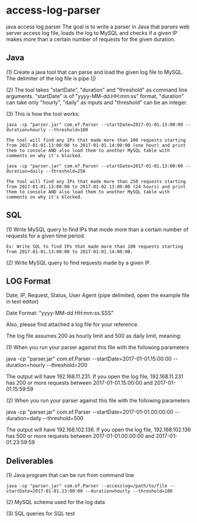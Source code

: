 # access-log-parser
java access log parser
The goal is to write a parser in Java that parses web server access log file, loads the log to MySQL and checks 
if a given IP makes more than a certain number of requests for the given duration. 

Java
----

(1) Create a java tool that can parse and load the given log file to MySQL. The delimiter of the log file is pipe (|)

(2) The tool takes "startDate", "duration" and "threshold" as command line arguments. "startDate" is of "yyyy-MM-dd.HH:mm:ss" format,
 "duration" can take only "hourly", "daily" as inputs and "threshold" can be an integer.

(3) This is how the tool works:

    java -cp "parser.jar" com.ef.Parser --startDate=2017-01-01.13:00:00 --duration=hourly --threshold=100
	
	The tool will find any IPs that made more than 100 requests starting from 2017-01-01.13:00:00 to 2017-01-01.14:00:00 (one hour) and print them to console AND also load them to another MySQL table with comments on why it's blocked.

	java -cp "parser.jar" com.ef.Parser --startDate=2017-01-01.13:00:00 --duration=daily --threshold=250

	The tool will find any IPs that made more than 250 requests starting from 2017-01-01.13:00:00 to 2017-01-02.13:00:00 (24 hours) and print them to console AND also load them to another MySQL table with comments on why it's blocked.


SQL
---

(1) Write MySQL query to find IPs that mode more than a certain number of requests for a given time period.

    Ex: Write SQL to find IPs that made more than 100 requests starting from 2017-01-01.13:00:00 to 2017-01-01.14:00:00.

(2) Write MySQL query to find requests made by a given IP.
 	

LOG Format
----------
Date, IP, Request, Status, User Agent (pipe delimited, open the example file in text editor)

Date Format: "yyyy-MM-dd HH:mm:ss.SSS"

Also, please find attached a log file for your reference. 

The log file assumes 200 as hourly limit and 500 as daily limit, meaning:

(1) 
When you run your parser against this file with the following parameters

java -cp "parser.jar" com.ef.Parser --startDate=2017-01-01.15:00:00 --duration=hourly --threshold=200

The output will have 192.168.11.231. If you open the log file, 192.168.11.231 has 200 or more requests between 2017-01-01.15:00:00 and 2017-01-01.15:59:59

(2) 
When you run your parser against this file with the following parameters

java -cp "parser.jar" com.ef.Parser --startDate=2017-01-01.00:00:00 --duration=daily --threshold=500

The output will have  192.168.102.136. If you open the log file, 192.168.102.136 has 500 or more requests between 2017-01-01.00:00:00 and 2017-01-01.23:59:59


Deliverables
------------

(1) Java program that can be run from command line
	
    java -cp "parser.jar" com.ef.Parser --accesslog=/path/to/file --startDate=2017-01-01.13:00:00 --duration=hourly --threshold=100 

(2) MySQL schema used for the log data

(3) SQL queries for SQL test	


